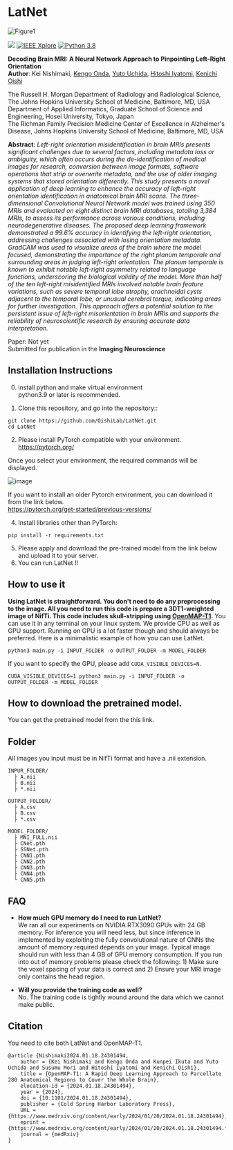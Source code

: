 # LatNet
![Figure1](https://github.com/OishiLab/LatNet/assets/64403395/dd95f1ee-97a3-4820-a16b-2fc365453b3b)

[![](http://img.shields.io/badge/medRxiv-10.1101/2024.01.18.24301494-B31B1B.svg)](https://www.medrxiv.org/content/10.1101/2024.01.18.24301494v1)
[![IEEE Xplore](https://img.shields.io/badge/under%20review-Imaging%20Neuroscience-%2300629B%09)](https://janeway.imaging-neuroscience.org/)
[![Python 3.8](https://img.shields.io/badge/OpenMAP-T1-brightgreen.svg)](https://github.com/OishiLab/OpenMAP-T1)

**Decoding Brain MRI: A Neural Network Approach to Pinpointing Left-Right Orientation**<br>
**Author**: Kei Nishimaki, [Kengo Onda](https://researchmap.jp/kengoonda?lang=en), [Yuto Uchida](https://researchmap.jp/uchidayuto), [Hitoshi Iyatomi](https://iyatomi-lab.info/english-top), [Kenichi Oishi](https://www.hopkinsmedicine.org/profiles/details/kenichi-oishi)<br>

The Russell H. Morgan Department of Radiology and Radiological Science, The Johns Hopkins University School of Medicine, Baltimore, MD, USA <br>
Department of Applied Informatics, Graduate School of Science and Engineering, Hosei University, Tokyo, Japan <br>
The Richman Family Precision Medicine Center of Excellence in Alzheimer's Disease, Johns Hopkins University School of Medicine, Baltimore, MD, USA<br>

**Abstract**: *Left-right orientation misidentification in brain MRIs presents significant challenges due to several factors, including metadata loss or ambiguity, which often occurs during the de-identification of medical images for research, conversion between image formats, software operations that strip or overwrite metadata, and the use of older imaging systems that stored orientation differently. This study presents a novel application of deep learning to enhance the accuracy of left-right orientation identification in anatomical brain MRI scans. The three-dimensional Convolutional Neural Network model was trained using 350 MRIs and evaluated on eight distinct brain MRI databases, totaling 3,384 MRIs, to assess its performance across various conditions, including neurodegenerative diseases. The proposed deep learning framework demonstrated a 99.6% accuracy in identifying the left-right orientation, addressing challenges associated with losing orientation metadata. GradCAM was used to visualize areas of the brain where the model focused, demonstrating the importance of the right planum temporale and surrounding areas in judging left-right orientation. The planum temporale is known to exhibit notable left-right asymmetry related to language functions, underscoring the biological validity of the model. More than half of the ten left-right misidentified MRIs involved notable brain feature variations, such as severe temporal lobe atrophy, arachnoidal cysts adjacent to the temporal lobe, or unusual cerebral torque, indicating areas for further investigation. This approach offers a potential solution to the persistent issue of left-right misorientation in brain MRIs and supports the reliability of neuroscientific research by ensuring accurate data interpretation.*

Paper: Not yet<br>
Submitted for publication in the **Imaging Neuroscience**<br>

## Installation Instructions
0. install python and make virtual environment<br>
python3.9 or later is recommended.

1. Clone this repository, and go into the repository::
```
git clone https://github.com/OishiLab/LatNet.git
cd LatNet
```
2. Please install PyTorch compatible with your environment.<br>
https://pytorch.org/

Once you select your environment, the required commands will be displayed.

![image](https://github.com/OishiLab/LatNet/assets/64403395/7fc5c11b-fafb-44b3-8099-f7b778480860)

If you want to install an older Pytorch environment, you can download it from the link below.<br>
https://pytorch.org/get-started/previous-versions/

4. Install libraries other than PyTorch:
```
pip install -r requirements.txt
```
5. Please apply and download the pre-trained model from the link below and upload it to your server.
6. You can run LatNet !!

## How to use it
**Using LatNet is straightforward. You don't need to do any preprocessing to the image. All you need to run this code is prepare a 3DT1-weighted image of NifTi. This code includes skull-stripping using [OpenMAP-T1](https://github.com/OishiLab/OpenMAP-T1).**
You can use it in any terminal on your linux system. We provide CPU as well as GPU support. Running on GPU is a lot faster though and should always be preferred. Here is a minimalistic example of how you can use LatNet.

```
python3 main.py -i INPUT_FOLDER -o OUTPUT_FOLDER -m MODEL_FOLDER
```
If you want to specify the GPU, please add ```CUDA_VISIBLE_DEVICES=N```.
```
CUDA_VISIBLE_DEVICES=1 python3 main.py -i INPUT_FOLDER -o OUTPUT_FOLDER -m MODEL_FOLDER
```

## How to download the pretrained model.
You can get the pretrained model from the this link.

## Folder
All images you input must be in NifTi format and have a .nii extension.
```
INPUR_FOLDER/
  ├ A.nii
  ├ B.nii
  ├ *.nii

OUTPUT_FOLDER/
  ├ A.csv
  ├ B.csv
  ├ *.csv

MODEL_FOLDER/
  ├ MNI_FULL.nii
  ├ CNet.pth
  ├ SSNet.pth
  ├ CNN1.pth
  ├ CNN2.pth
  ├ CNN3.pth
  ├ CNN4.pth
  └ CNN5.pth
```

## FAQ
* **How much GPU memory do I need to run LatNet?** <br>
We ran all our experiments on NVIDIA RTX3090 GPUs with 24 GB memory. For inference you will need less, but since inference in implemented by exploiting the fully convolutional nature of CNNs the amount of memory required depends on your image. Typical image should run with less than 4 GB of GPU memory consumption. If you run into out of memory problems please check the following: 1) Make sure the voxel spacing of your data is correct and 2) Ensure your MRI image only contains the head region.

* **Will you provide the training code as well?** <br>
No. The training code is tightly wound around the data which we cannot make public.

## Citation
You need to cite both LatNet and OpenMAP-T1.
```
@article {Nishimaki2024.01.18.24301494,
	author = {Kei Nishimaki and Kengo Onda and Kunpei Ikuta and Yuto Uchida and Susumu Mori and Hitoshi Iyatomi and Kenichi Oishi},
	title = {OpenMAP-T1: A Rapid Deep Learning Approach to Parcellate 280 Anatomical Regions to Cover the Whole Brain},
	elocation-id = {2024.01.18.24301494},
	year = {2024},
	doi = {10.1101/2024.01.18.24301494},
	publisher = {Cold Spring Harbor Laboratory Press},
	URL = {https://www.medrxiv.org/content/early/2024/01/20/2024.01.18.24301494},
	eprint = {https://www.medrxiv.org/content/early/2024/01/20/2024.01.18.24301494.full.pdf},
	journal = {medRxiv}
}
```
